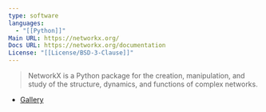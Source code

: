 ```yaml
---
type: software
languages:
  - "[[Python]]"
Main URL: https://networkx.org/
Docs URL: https://networkx.org/documentation
License: "[[License/BSD-3-Clause]]"
---
```

> NetworkX is a Python package for the creation, manipulation, and study of the structure, dynamics, and functions of complex networks.

- [Gallery](https://networkx.org/documentation/stable/auto_examples/index.html)